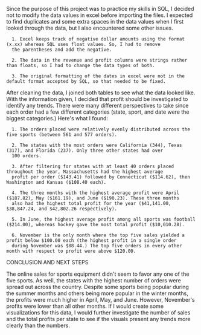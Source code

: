   Since the purpose of this project was to practice my skills in SQL, I decided not to modify the data values in excel before importing the files.
I expected to find duplicates and some extra spaces in the data values when I first looked through the data, but I also encountered some other
issues. 

      1. Excel keeps track of negative dollar amounts using the format (x.xx) whereas SQL uses float values. So, I had to remove
      the parentheses and add the negative.
      
      2. The data in the revenue and profit columns were strings rather than floats, so I had to change the data types of both.

      3. The original formatting of the dates in excel were not in the default format accepted by SQL, so that needed to be fixed.

  After cleaning the data, I joined both tables to see what the data looked like. With the information given, I decided that profit should be
investigated to identify any trends. There were many different perspectives to take since each order had a few different categories (state,
sport, and date were the biggest categories.) Here's what I found:

      1. The orders placed were relatively evenly distributed across the five sports (between 561 and 577 orders).

      2. The states with the most orders were California (344), Texas (317), and Florida (237). Only three other states had over
      100 orders.
      
      3. After filtering for states with at least 40 orders placed throughout the year, Massachusetts had the highest average
      profit per order ($143.41) followed by Connecticut ($114.62), then Washington and Kansas ($108.40 each).

      4. The three months with the highest average profit were April ($187.82), May ($161.19), and June ($190.23). These three months
      also had the highest total profit for the year ($41,141.00, $38,847.24, and $42,802.26 respectively).

      5. In June, the highest average profit among all sports was football ($214.00), whereas hockey gave the most total profit ($10,010.28).

      6. November is the only month where the top five sales yielded a profit below $100.00 each (the highest profit in a single order
      during November was $88.44.) The top five orders in every other month with respect to profit were above $120.00.

CONCLUSION AND NEXT STEPS

  The online sales for sports equipment didn't seem to favor any one of the five sports. As well, the states with the highest number of orders
were spread out across the country. Despite some sports being popular during the summer months and others being more popular in the winter months,
the profits were much higher in April, May, and June. However, November's profits were lower than all other months. If I would create some
visualizations for this data, I would further investigate the number of sales and the total profits per state to see if the visuals present any
trends more clearly than the numbers.
